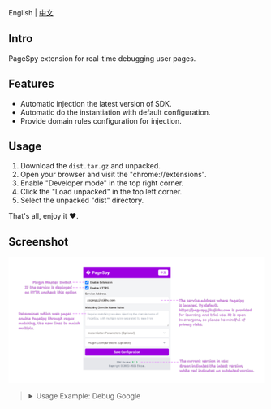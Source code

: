 English | [中文](./README_ZH.md)

## Intro

PageSpy extension for real-time debugging user pages.

## Features

- Automatic injection the latest version of SDK.
- Automatic do the instantiation with default configuration.
- Provide domain rules configuration for injection.

## Usage

1. Download the `dist.tar.gz` and unpacked.
2. Open your browser and visit the "chrome://extensions".
3. Enable "Developer mode" in the top right corner.
4. Click the "Load unpacked" in the top left corner.
5. Select the unpacked "dist" directory.

That's all, enjoy it ❤️.

## Screenshot

<img src="../../.github/assets/extension-en.png" />

<blockquote>
  <details>
    <summary>Usage Example: Debug Google</summary>
    <img src="../../.github/assets/debug-google.png" />
  </details>
</blockquote>